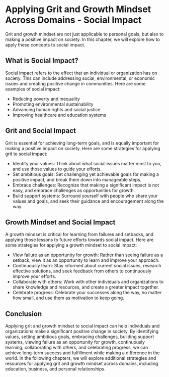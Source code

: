 Applying Grit and Growth Mindset Across Domains - Social Impact
========================================================================

Grit and growth mindset are not just applicable to personal goals, but also to making a positive impact on society. In this chapter, we will explore how to apply these concepts to social impact.

What is Social Impact?
----------------------

Social impact refers to the effect that an individual or organization has on society. This can include addressing social, environmental, or economic issues and creating positive change in communities. Here are some examples of social impact:

* Reducing poverty and inequality
* Promoting environmental sustainability
* Advancing human rights and social justice
* Improving healthcare and education systems

Grit and Social Impact
----------------------

Grit is essential for achieving long-term goals, and is equally important for making a positive impact on society. Here are some strategies for applying grit to social impact:

* Identify your values: Think about what social issues matter most to you, and use those values to guide your efforts.
* Set ambitious goals: Set challenging yet achievable goals for making a positive impact, and break them down into manageable steps.
* Embrace challenges: Recognize that making a significant impact is not easy, and embrace challenges as opportunities for growth.
* Build support systems: Surround yourself with people who share your values and goals, and seek their guidance and encouragement along the way.

Growth Mindset and Social Impact
--------------------------------

A growth mindset is critical for learning from failures and setbacks, and applying those lessons to future efforts towards social impact. Here are some strategies for applying a growth mindset to social impact:

* View failure as an opportunity for growth: Rather than seeing failure as a setback, view it as an opportunity to learn and improve your approach.
* Continuously learn: Stay informed about current social issues, research effective solutions, and seek feedback from others to continuously improve your efforts.
* Collaborate with others: Work with other individuals and organizations to share knowledge and resources, and create a greater impact together.
* Celebrate progress: Celebrate your successes along the way, no matter how small, and use them as motivation to keep going.

Conclusion
----------

Applying grit and growth mindset to social impact can help individuals and organizations make a significant positive change in society. By identifying values, setting ambitious goals, embracing challenges, building support systems, viewing failure as an opportunity for growth, continuously learning, collaborating with others, and celebrating progress, we can achieve long-term success and fulfillment while making a difference in the world. In the following chapters, we will explore additional strategies and resources for applying grit and growth mindset across domains, including education, business, and personal relationships.
